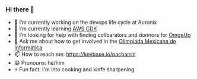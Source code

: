 ### Hi there 👋

- 🔭 I’m currently working on the devops life cycle at Auronix
- 🌱 I’m currently learning [AWS CDK](https://github.com/aws/aws-cdk/)
- 🤔 I’m looking for help with finding collbarators and donnors for  [OmgeUp](https://omegaup.org/) 
- 💬 Ask me about how to get involved in the [Olimpiada Mexicana de Informática](https://github.com/ComiteMexicanoDeInformatica/)
- 📫 How to reach me: https://keybase.io/pacharrin
- 😄 Pronouns: he/him
- ⚡ Fun fact: I'm into cooking and kinfe sharpening
